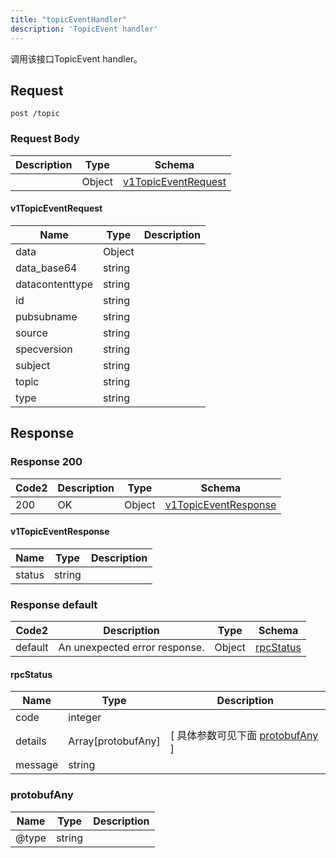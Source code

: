 ```yaml
---
title: "topicEventHandler"
description: 'TopicEvent handler'
---
```



调用该接口TopicEvent handler。

## Request

```
post /topic
```

### Request Body

| Description | Type | Schema |
| ----------- | ------ | ------ |
|  | Object | [v1TopicEventRequest](#v1TopicEventRequest) |

#### v1TopicEventRequest

| Name | Type | Description | 
| ---- | ---- | ----------- |    
| data | Object |    |      
| data_base64 | string |  |      
| datacontenttype | string |  |      
| id | string |  |      
| pubsubname | string |  |      
| source | string |  |      
| specversion | string |  |      
| subject | string |  |      
| topic | string |  |      
| type | string |  |   

## Response

### Response  200

| Code2 | Description | Type | Schema |
| ---- | ----------- | ------ | ------ |
| 200 | OK | Object | [v1TopicEventResponse](#v1TopicEventResponse) |

#### v1TopicEventResponse

| Name | Type | Description | 
| ---- | ---- | ----------- |     
| status | string |  |   

### Response  default

| Code2 | Description | Type | Schema |
| ---- | ----------- | ------ | ------ |
| default | An unexpected error response. | Object | [rpcStatus](#rpcStatus) |

#### rpcStatus

| Name | Type | Description | 
| ---- | ---- | ----------- |     
| code | integer |  |          
| details | Array[protobufAny] |  [ 具体参数可见下面 [protobufAny](#protobufAny) ] |       
| message | string |  |   

### protobufAny

| Name | Type | Description | 
| ---- | ---- | ----------- |     
| @type | string |  |   


  
     
 
 


          
     
   
     
 
 


 


